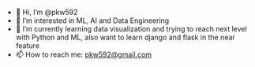 - 👋 Hi, I’m @pkw592
- 👀 I’m interested in ML, AI and Data Engineering
- 🌱 I’m currently learning data visualization and trying to reach next level with Python and ML, also want to learn django and flask in the near feature
- 📫 How to reach me: pkw592@gmail.com

<!---
pkw592/pkw592 is a ✨ special ✨ repository because its `README.md` (this file) appears on your GitHub profile.
You can click the Preview link to take a look at your changes.
--->
